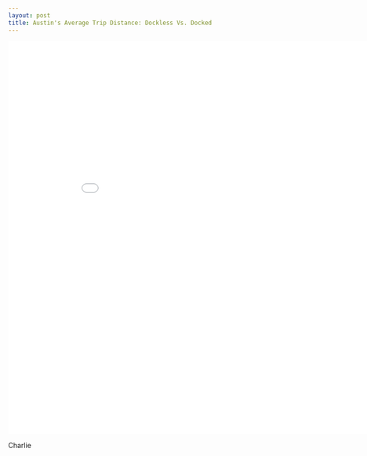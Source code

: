 ```yaml
---
layout: post
title: Austin's Average Trip Distance: Dockless Vs. Docked
---
```


<iframe width="900" height="800" frameborder="0" scrolling="no" src="//plot.ly/~charlie2343/22.embed"></iframe>





Charlie